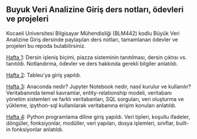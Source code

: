 ## Buyuk Veri Analizine Giriş ders notları, ödevleri ve projeleri

Kocaeli Universitesi Bilgisayar Mühendisliği (BLM442) kodlu Büyük Veri Analizine Giriş dersinde paylaşılan ders notları, tamamlanan ödevler ve projeleri bu repoda bulabilirsiniz.

[Hafta 1](https://github.com/snnclsr/buyuk_veri_analizi/tree/master/week1): Dersin işleniş biçimi, piazza sisteminin tanıtılması, dersin çıktısı vs. tanıtıldı. Notlandırma, ödevler ve ders hakkında gerekli bilgiler anlatıldı.

[Hafta 2](https://github.com/snnclsr/buyuk_veri_analizi/tree/master/week2): Tableu'ya giriş yapıldı. 

[Hafta 3](https://github.com/snnclsr/buyuk_veri_analizi/tree/master/week3): Anaconda nedir? Jupyter Notebook nedir, nasıl kurulur ve kullanılır? Veritabanında temel kavramlar, entity-relationship modeli, veritabanı yönetim sistemleri ve farklı veritabanları, SQL sorguları, veri oluşturma ve yükleme, ipython-sql kullanılarak veritabanına erişim konuları anlatıldı.

[Hafta 4](https://github.com/snnclsr/buyuk_veri_analizi/tree/master/week4): Python programlama diline giriş yapıldı. Veri tipleri, koşullu ifadeler, döngüler, fonksiyonlar, modüller, veri yapıları, dosya işlemleri, sınıflar, built-in fonksiyonlar anlatıldı.
